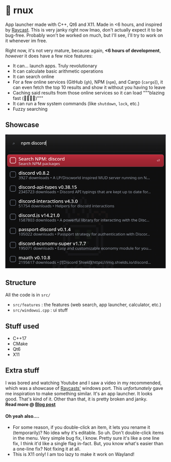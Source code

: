 # 🚀 rnux
App launcher made with C++, Qt6 and X11. Made in <6 hours, and inspired by [Raycast](https://raycast.com).
This is very janky right now lmao, don't actually expect it to be bug-free. Probably won't be worked on much, but I'll see, I'll try to work on it whenever im free.

Right now, it's not very mature, because again, **<6 hours of development**, *however* it does have a few nice features:

- It can... launch apps. Truly revolutionary
- It can calculate basic arithmetic operations
- It can search online
- For a few online services (GitHub (`gh`), NPM (`npm`), and Cargo (`cargo`)), it can even fetch the top 10 results and show it without you having to leave
- Caching said results from those online services so it can load """blazing fast (🚀🚀🤯🔫)"""
- It can run a few system commands (like `shutdown`, `lock`, etc.)
- Fuzzy searching

## Showcase
![rnux npm search](./assets/npm-search.png)

## Structure
All the code is in `src/`
- `src/features` : the features (web search, app launcher, calculator, etc.)
- `src/windowui.cpp` : ui stuff

## Stuff used
- C++17
- CMake
- Qt6
- X11

## Extra stuff
I was bored and watching Youtube and I saw a video in my recommended, which was a showcase of [Raycasts'](https://www.raycast.com/) windows port. This *unfortunately* gave me inspiration to make something similar.
It's an app launcher. It looks good. That's kind of it. Other than that, it is pretty broken and janky.\
**Read more @ [Blog post](https://unium.in/blog/05-7-2025.html)**

#### Oh yeah also....
- For some reason, if you double-click an item, it lets you rename it (temporarily)? No idea why it's editable. So uh. Don't double-click items in the menu. Very simple bug fix, I know. Pretty sure it's like a one line fix, I think it'd like a single flag in-fact. But, you know what's easier than a one-line fix? Not fixing it at all.
- This is X11 only! I am too lazy to make it work on Wayland!